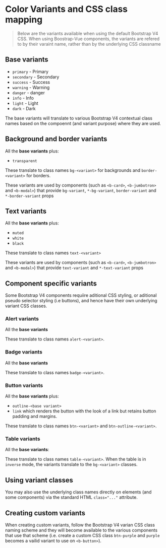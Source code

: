 # Color Variants and CSS class mapping

> Below are the variants available when using the default Bootstrap V4 CSS.
When using Boostrap-Vue components, the variants are refered to
by their varaint name, rather than by the underlying CSS classname

## Base variants
* `primary` - <span class="text-primary">Primary</span>
* `secondary` - <span class="text-secondary">Secondary</span>
* `success` - <span class="text-success">Success</span>
* `warning` - <span class="text-warning">Warning</span>
* `danger` - <span class="text-danger">danger</span>
* `info` - <span class="text-info">Info</span>
* `light` - <span class="text-light">Light</span>
* `dark` - <span class="text-dark">Dark</span>

The base variants will translate to various Bootstrap V4 contextual class
names based on the compoennt (and variant purpose) where they are used.

## Background and border variants
All the **base variants** plus:
* `transparent`

These translate to class names `bg-<variant>` for backgrounds and
`border-<variant>` for borders.

These variants are used by components (such as `<b-card>`, `<b-jumbotron>`
and `<b-modal>`) that provide `bg-variant`, `*-bg-variant`, `border-variant`
and `*-border-variant` props

## Text variants
All the **base variants** plus:
* `muted`
* `white`
* `black`

These translate to class names `text-<variant>`

These variants are used by components (such as `<b-card>`, `<b-jumbotron>`
and `<b-modal>`) that provide `text-variant` and `*-text-variant` props


## Component specific variants
Some Bootstrap V4 components requiire aditional CSS styling, or aditional
pseudo selector styling (i.e buttons), and hence have their own underlying
variant CSS classes.


### Alert variants
All the **base variants**

These translate to class names `alert-<variant>`.


### Badge variants
All the **base variants**

These translate to class names `badge-<variant>`.


### Button variants
All the **base variants** plus:
* `outline-<base variant>`
* `link` which renders the button with the look of a link but retains button padding and margins.

These translate to class names `btn-<variant>` and `btn-outline-<variant>`.


### Table variants
All the **base variants**:

These translate to class names `table-<variant>`.
When the table is in `inverse` mode, the variants translate to
the `bg-<variant>` classes.


## Using variant classes

You may also use the underlying class names directly on elements (and some
components) via the standard HTML `class="..."` attribute.

## Creating custom variants
When creating custom variants, follow the Bootstrap V4 varian CSS class naming
scheme and they will become available to the various components that use that
scheme (i.e. create a custom CSS class `btn-purple` and `purple` becomes a
vailid variant to use on `<b-button>`).
